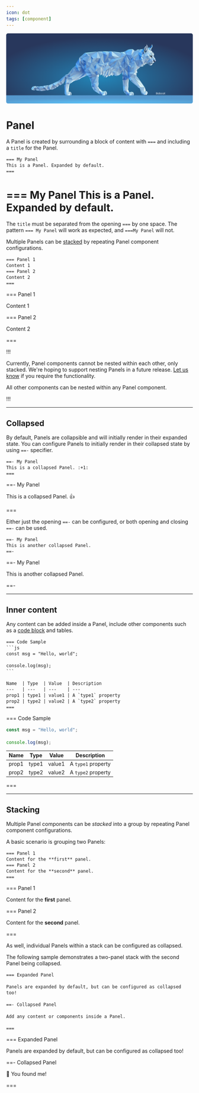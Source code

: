 ```yaml
---
icon: dot
tags: [component]
---
```

![](/static/headers/header-29.png)

# Panel

A Panel is created by surrounding a block of content with `===` and including a `title` for the Panel.

```
=== My Panel
This is a Panel. Expanded by default.
===
```

=== My Panel
This is a Panel. Expanded by default.
===

The `title` must be separated from the opening `===` by one space. The pattern `=== My Panel` will work as expected, and `===My Panel` will not.

Multiple Panels can be [stacked](#stacking) by repeating Panel component configurations.

```
=== Panel 1
Content 1
=== Panel 2
Content 2
===
```

=== Panel 1

Content 1

=== Panel 2

Content 2

===

!!!

Currently, Panel components cannot be nested within each other, only stacked. We're hoping to support nesting Panels in a future release. [Let us know](https://github.com/retypeapp/retype/discussions) if you require the functionality.

All other components can be nested within any Panel component.

!!!

---

## Collapsed

By default, Panels are collapsible and will initially render in their expanded state. You can configure Panels to initially render in their collapsed state by using `==-` specifier.

```
==- My Panel
This is a collapsed Panel. :+1:
===
```

==- My Panel

This is a collapsed Panel. :+1:

===

Either just the opening `==-` can be configured, or both opening and closing `==-` can be used.

```
==- My Panel
This is another collapsed Panel.
==-
```

==- My Panel

This is another collapsed Panel.

==-

---

## Inner content

Any content can be added inside a Panel, include other components such as a [code block](code-block.md) and tables.

~~~
=== Code Sample
```js
const msg = "Hello, world";

console.log(msg);
```

Name  | Type  | Value  | Description
---   | ---   | ---    | ---
prop1 | type1 | value1 | A `type1` property
prop2 | type2 | value2 | A `type2` property
===
~~~

=== Code Sample

```js
const msg = "Hello, world";

console.log(msg);
```

Name  | Type  | Value  | Description
---   | ---   | ---    | ---
prop1 | type1 | value1 | A `type1` property
prop2 | type2 | value2 | A `type2` property

===

---

## Stacking

Multiple Panel components can be _stacked_ into a group by repeating Panel component configurations.

A basic scenario is grouping two Panels:

```
=== Panel 1
Content for the **first** panel.
=== Panel 2
Content for the **second** panel.
===
```

=== Panel 1

Content for the **first** panel.

=== Panel 2

Content for the **second** panel.

===

As well, individual Panels within a stack can be configured as collapsed.

The following sample demonstrates a two-panel stack with the second Panel being collapsed.

```
=== Expanded Panel

Panels are expanded by default, but can be configured as collapsed too!

==- Collapsed Panel

Add any content or components inside a Panel.

===
```

=== Expanded Panel

Panels are expanded by default, but can be configured as collapsed too!

==- Collapsed Panel

:partying_face: You found me!

===